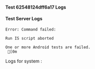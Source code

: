 #### Test 62548124dff6a17 Logs

#### Test Server Logs
```
Error: Command failed: 
 
Run IS script aborted
 
One or more Android tests are failed.
 [0m

```


Logs for system : 
```undefined
```


